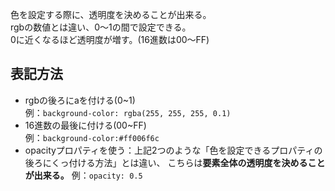 色を設定する際に、透明度を決めることが出来る。  
rgbの数値とは違い、0～1の間で設定できる。  
0に近くなるほど透明度が増す。(16進数は00～FF)

## 表記方法
- rgbの後ろにaを付ける(0~1)  
  例：`background-color: rgba(255, 255, 255, 0.1)`
- 16進数の最後に付ける(00~FF)  
  例：`background-color:#ff006f6c`
- opacityプロパティを使う：上記2つのような「色を設定できるプロパティの後ろにくっ付ける方法」とは違い、
  こちらは**要素全体の透明度を決めることが出来る。**
  例：`opacity: 0.5`
